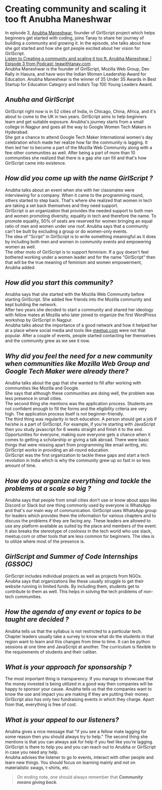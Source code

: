 # Creating community and scaling it too ft Anubha Maneshwar

In episode 3, [Anubha Maneshwar](https://www.linkedin.com/in/anubhamane/), founder of GirlScript project which helps beginners get started with coding, joins Tanay to share her journey of building a community and growing it. In the episode, she talks about how she got started and how she got people excited about her vision for GirlScript.  
[Listen to Creating a community and scaling it too ft. Anubha Maneshwar | Episode 3 from Podcast: teawithtanay.com](https://teawithtanay.com/creating-a-community-and-scaling-it-too-ft-anubha-maneshwar-episode-3/)  
Anubha Maneshwar is the founder of GirlScript, Mozilla Web Group, Dev Rally in Hasura, and have won the Indian Women Leadership Award for Education. Anubha Maneshwar is the winner of 35 Under 35 Awards in Best Startup for Education Category and India’s Top 100 Young Leaders Award.

## *Anubha and GirlScript*
GirlScript right now is in 52 cities of India, in Chicago, China, Africa, and it's about to come to the UK in two years.
GirlScript aims to help beginners learn and get suitable exposure.
Anubha's journey starts from a small college in Nagpur and goes all the way to Google Women Tech Makers in Hyderabad.  
She got a chance to attend Google Tech Maker International women's day celebration which made her realize how far the community is lagging. It then led her to become a part of the Mozilla Web Community along with a few other communities as well. After being a part of more than 10 communities she realized that there is a gap she can fill and that's how GirlScript came into existence.

## *How did you come up with the name GirlScript ?*
Anubha talks about an event when she with her classmates were interviewing for a company. When it came to the programming round, others started to step back. That's where she realized that women in tech are taking a set back themselves and they need support.  
GirlScript is an organization that provides the needed support to both men and women promoting diversity, equality in tech and therefore the name. To promote equality, 50% of seats are reserved for women bringing an equal ratio of men and women under one roof. Anubha says that a community can't be built by excluding a group or do women-only events.  
The idea of "Script" in GirlScript is to write something meaningful as it does by including both men and women in community events and empowering women as well.  
The other moto of GirlScript is to support feminism. If a guy doesn't feel bothered working under a women leader and for the name "GirlScript" then that will be the true meaning of feminism and women empowerment, Anubha added.

## *How did you start this community?*
Anubha says that she started with the Mozilla Web Community before starting GirlScript. She added few friends into the Mozilla community and kept building the network.  
After two years she decided to start a community and shared her ideology with fellow mates at Mozilla who later joined to organize the first WordPress workshop by GirlScript in Nagpur.  
Anubha talks about the importance of a good network and how it helped her at a place where social media and tools like [meetup.com](https://www.meetup.com) were not that popular. After a couple of events, people started contacting her themselves and the community grew as we see it now.

## *Why did you feel the need for a new community when communities like Mozilla Web Group and Google Tech Maker were already there?*
Anubha talks about the gap that she wanted to fill after working with communities like Mozilla and Google.  
She says that although these communities are doing well, the problem was less presence in small cities.  
The second thing she mentions was the application process. Students are not confident enough to fill the forms and the eligibility criteria are very high. The application process itself is not beginner-friendly.  
The third thing was regularity in tech education. A person should get a job if he/she is a part of GirlScript. For example, if you're starting with JavaScript then you study javascript for 6 weeks straight and finish it to the end.  
Opportunities for everyone, making sure everyone gets a chance when it comes to getting a scholarship or giving a talk abroad.
There were basic things that were missing apart from programming like email writing, etc. GirlScript works in providing an all-round education.  
GirlScript was the first organization to tackle these gaps and start a tech revolution in India which is why the community grew up so fast in so less amount of time.

## *How do you organize everything and tackle the problems at a scale so big ?*
Anubha says that people from small cities don't use or know about apps like Discord or Slack but one thing commonly used by everyone is WhatsApp and that's our main way of communication.
GirlScript uses WhatsApp group for leaders which provides them the information for various chapters and to discuss the problems if they are facing any. These leaders are allowed to use any platform available as suited by the place and members of the event.  
It also breaks the stereotype of *coolness* in the tech world who use slack, meetup.com or other tools that are less common for beginners. The idea is to utilize where most of the presence is.

## *GirlScript and Summer of Code Internships (GSSOC)*
GirlScript includes individual projects as well as projects from NGOs. Anubha says that organizations like these usually struggle to get their website running in limited funds. By including them, students get to contribute to them as well. This helps in solving the tech problems of non-tech communities.

## *How the agenda of any event or topics to be taught are decided ?*
Anubha tells us that the syllabus is not restricted to a particular tech. Chapter leaders usually take a survey to know what do the students in that region want to learn and this changes from time to time. It can be python sessions at one time and JavaScript at another. The curriculum is flexible to the requirements of students and their caliber.

## *What is your approach for sponsorship ?*
The most important thing is transparency. If you manage to showcase that the money invested is being utilized in a good way then companies will be happy to sponsor your cause. Anubha tells us that the companies want to know the use and impact you are making if they are putting their money.  
GirlScript also has only two fundraising events in which they charge. Apart from that, everything is free of cost.

## *What is your appeal to our listeners?*
Anubha gives a nice message that "if you see a fellow mate lagging for some reason then you should always try to help." The second thing she mentions is that you can always ask for help if you feel like you're lagging. GirlScript is there to help you and you can reach out to Anubha or GirlScript in case you need any help.  
Anubha advises the listener to go to events, interact with other people and learn new things. You should focus on learning mainly and not on materialistic swags, t-shirts, etc.   

>On ending note, one should always remember that ***Community means giving back.***